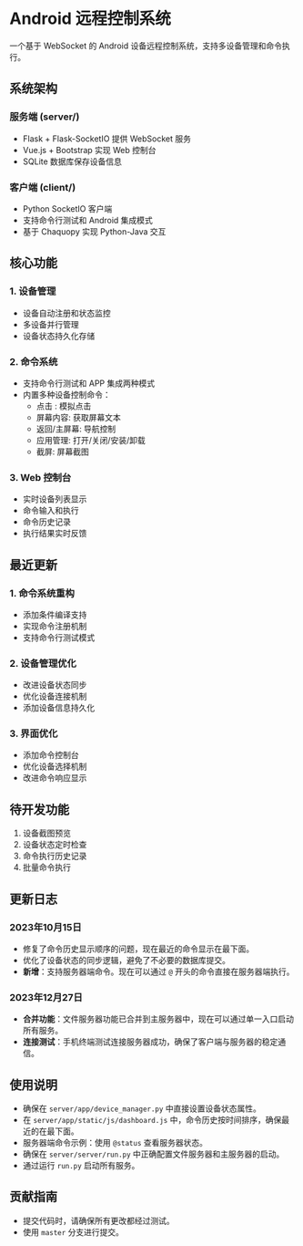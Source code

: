 # Android 远程控制系统

一个基于 WebSocket 的 Android 设备远程控制系统，支持多设备管理和命令执行。

## 系统架构

### 服务端 (server/)
- Flask + Flask-SocketIO 提供 WebSocket 服务
- Vue.js + Bootstrap 实现 Web 控制台
- SQLite 数据库保存设备信息

### 客户端 (client/)
- Python SocketIO 客户端
- 支持命令行测试和 Android 集成模式
- 基于 Chaquopy 实现 Python-Java 交互

## 核心功能

### 1. 设备管理
- 设备自动注册和状态监控
- 多设备并行管理
- 设备状态持久化存储

### 2. 命令系统
- 支持命令行测试和 APP 集成两种模式
- 内置多种设备控制命令：
  * 点击 <x> <y>: 模拟点击
  * 屏幕内容: 获取屏幕文本
  * 返回/主屏幕: 导航控制
  * 应用管理: 打开/关闭/安装/卸载
  * 截屏: 屏幕截图

### 3. Web 控制台
- 实时设备列表显示
- 命令输入和执行
- 命令历史记录
- 执行结果实时反馈

## 最近更新

### 1. 命令系统重构
- 添加条件编译支持
- 实现命令注册机制
- 支持命令行测试模式

### 2. 设备管理优化
- 改进设备状态同步
- 优化设备连接机制
- 添加设备信息持久化

### 3. 界面优化
- 添加命令控制台
- 优化设备选择机制
- 改进命令响应显示

## 待开发功能
1. 设备截图预览
2. 设备状态定时检查
3. 命令执行历史记录
4. 批量命令执行

## 更新日志

### 2023年10月15日

- 修复了命令历史显示顺序的问题，现在最近的命令显示在最下面。
- 优化了设备状态的同步逻辑，避免了不必要的数据库提交。
- **新增**：支持服务器端命令。现在可以通过 `@` 开头的命令直接在服务器端执行。

### 2023年12月27日

- **合并功能**：文件服务器功能已合并到主服务器中，现在可以通过单一入口启动所有服务。
- **连接测试**：手机终端测试连接服务器成功，确保了客户端与服务器的稳定通信。

## 使用说明

- 确保在 `server/app/device_manager.py` 中直接设置设备状态属性。
- 在 `server/app/static/js/dashboard.js` 中，命令历史按时间排序，确保最近的在最下面。
- 服务器端命令示例：使用 `@status` 查看服务器状态。
- 确保在 `server/server/run.py` 中正确配置文件服务器和主服务器的启动。
- 通过运行 `run.py` 启动所有服务。

## 贡献指南

- 提交代码时，请确保所有更改都经过测试。
- 使用 `master` 分支进行提交。
